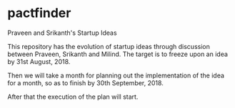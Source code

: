 # pactfinder
Praveen and Srikanth's Startup Ideas

This repository has the evolution of startup ideas through discussion between Praveen, Srikanth and Milind.  The target is to freeze upon an idea by 31st August, 2018.

Then we will take a month for planning out the implementation of the idea for a month, so as to finish by 30th September, 2018.

After that the execution of the plan will start.
